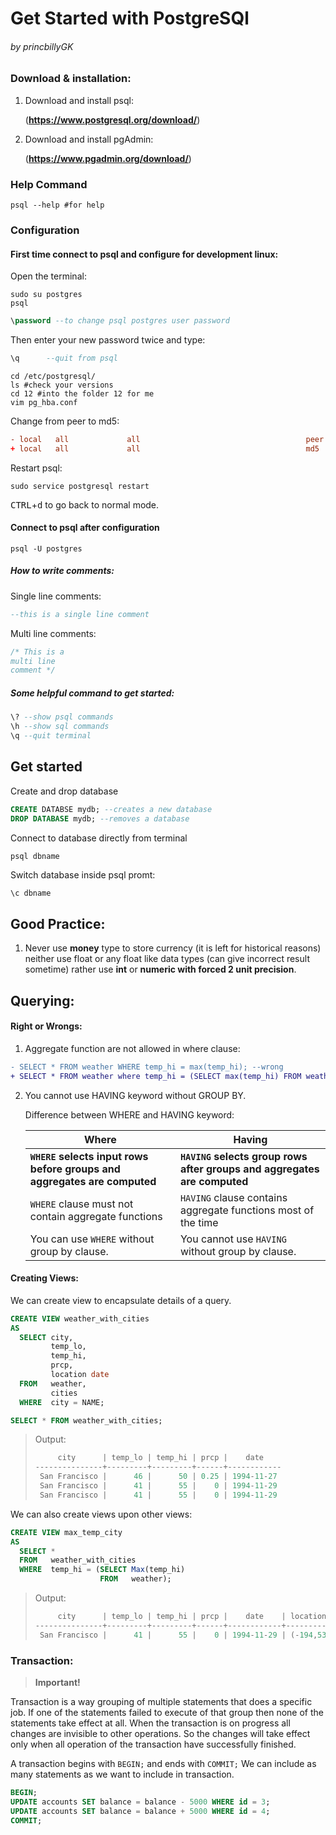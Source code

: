 # Get Started with PostgreSQl 

###### by princbillyGK

### Download & installation:

1. Download and install psql:

   (**https://www.postgresql.org/download/**)

2. Download and install pgAdmin: 

   (**https://www.pgadmin.org/download/**)

   

### Help Command

```shell
psql --help #for help
```



### Configuration

#### First time connect to psql and configure for development linux:

Open the terminal:

```shell
sudo su postgres
psql
```

```sql
\password --to change psql postgres user password
```

Then enter your new password twice and type: 

```sql
\q		--quit from psql
```

```shell
cd /etc/postgresql/
ls #check your versions
cd 12 #into the folder 12 for me
vim pg_hba.conf

```

Change from peer to md5:

```conf
- local   all             all                                     peer
+ local   all             all                                     md5
```

Restart psql:

```shell
sudo service postgresql restart
```

<kbd>CTRL</kbd>+<KBD>d</kbd>  to go back to normal mode.



#### Connect to psql after configuration

```shell
psql -U postgres
```



##### How to write comments: 

Single line comments: 

```sql
--this is a single line comment
```

Multi line comments:

```sql
/* This is a 
multi line
comment */
```

##### Some helpful command to get started: 

```sql
\? --show psql commands
\h --show sql commands
\q --quit terminal
```



## Get started

Create and drop database

```sql
CREATE DATABSE mydb; --creates a new database
DROP DATABASE mydb; --removes a database
```

Connect to database directly from terminal

```shell
psql dbname
```

Switch database inside psql promt:

```sql
\c dbname
```



## Good Practice:

1. Never use **money** type to store currency (it is left for historical reasons) neither use float or any float like data types (can give incorrect result sometime) rather use **int** or **numeric with forced 2 unit precision**.

## Querying: 

#### Right or Wrongs:

1. Aggregate function are not allowed in where clause:

```diff
- SELECT * FROM weather WHERE temp_hi = max(temp_hi); --wrong
+ SELECT * FROM weather where temp_hi = (SELECT max(temp_hi) FROM weather); 
```

2. You cannot use HAVING keyword without GROUP BY.

   Difference between WHERE and HAVING keyword:

   | Where                                                        | Having                                                       |
   | ------------------------------------------------------------ | ------------------------------------------------------------ |
   | **`WHERE` selects input rows before groups and aggregates are computed** | **`HAVING` selects group rows after groups and aggregates are computed** |
   | `WHERE` clause must not contain aggregate functions          | `HAVING` clause contains aggregate functions most of the time |
   | You can use `WHERE` without group by clause.                 | You cannot use `HAVING` without group by clause.             |



#### Creating Views: 

We can create view to encapsulate details of a query. 

```sql
CREATE VIEW weather_with_cities 
AS 
  SELECT city, 
         temp_lo, 
         temp_hi, 
         prcp, 
         location date 
  FROM   weather, 
         cities 
  WHERE  city = NAME; 
```

```sql
SELECT * FROM weather_with_cities;
```

> Output:
>
> ```powershell
>      city      | temp_lo | temp_hi | prcp |    date    
> ---------------+---------+---------+------+------------
>  San Francisco |      46 |      50 | 0.25 | 1994-11-27
>  San Francisco |      41 |      55 |    0 | 1994-11-29
>  San Francisco |      41 |      55 |    0 | 1994-11-29
> ```

We can also create views upon other views:

```sql
CREATE VIEW max_temp_city 
AS 
  SELECT * 
  FROM   weather_with_cities 
  WHERE  temp_hi = (SELECT Max(temp_hi) 
                    FROM   weather); 
```

> Output:
>
> ```powershell
>      city      | temp_lo | temp_hi | prcp |    date    | location  
> ---------------+---------+---------+------+------------+-----------
>  San Francisco |      41 |      55 |    0 | 1994-11-29 | (-194,53)
> 
> ```



### Transaction: 

> **Important!**

Transaction is a way grouping of multiple statements that does a specific job. If one of the statements failed to execute of that group then none of the statements take effect at all. When the transaction is on progress all changes are invisible to other operations.  So the changes will take effect only when all operation of the transaction have successfully finished. 

A transaction begins with `BEGIN;`  and ends with `COMMIT;`  We can include as many statements as we want to include in transaction.

```sql
BEGIN;
UPDATE accounts SET balance = balance - 5000 WHERE id = 3;
UPDATE accounts SET balance = balance + 5000 WHERE id = 4;
COMMIT;
```

